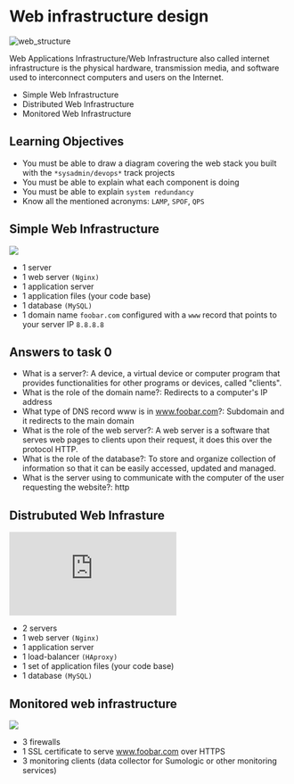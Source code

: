 # Web infrastructure design

![web_structure](https://media.geeksforgeeks.org/wp-content/uploads/20220817182651/NetworkInfrastructure1.png)

Web Applications Infrastructure/Web Infrastructure also called internet infrastructure is the physical hardware, transmission media, and software used to interconnect computers and users on the Internet.

- Simple Web Infrastructure
- Distributed Web Infrastructure
- Monitored Web Infrastructure

## Learning Objectives

- You must be able to draw a diagram covering the web stack you built with the `*sysadmin/devops*` track projects
- You must be able to explain what each component is doing
- You must be able to explain `system redundancy`
- Know all the mentioned acronyms: `LAMP`, `SPOF`, `QPS`


## Simple Web Infrastructure

![](https://miro.medium.com/max/720/1*xKd1CchSaSKV83Oizju8kg.webp)

- 1 server
- 1 web server `(Nginx)`
- 1 application server
- 1 application files (your code base)
- 1 database `(MySQL)`
- 1 domain name `foobar.com` configured with a `www` record that points to your server IP `8.8.8.8`


## Answers to task 0
- What is a server?:   A device, a virtual device or computer program that provides functionalities for other programs or devices, called "clients".
- What is the role of the domain name?:   Redirects to a computer's IP address
- What type of DNS record www is in www.foobar.com?:   Subdomain and it redirects to the main domain
- What is the role of the web server?:   A web server is a software that serves web pages to clients upon their request, it does this over the protocol HTTP.
- What is the role of the database?:   To store and organize collection of information so that it can be easily accessed, updated and managed.
- What is the server using to communicate with the computer of the user requesting the website?:   http

## Distrubuted Web Infrasture

![](https://upload.wikimedia.org/wikipedia/commons/5/55/Network_Architecture_Diagram_-_Distributed_Web_Infrastructure.pdf)

- 2 servers
- 1 web server `(Nginx)`
- 1 application server
- 1 load-balancer `(HAproxy)`
- 1 set of application files (your code base)
- 1 database `(MySQL)`

## Monitored web infrastructure

![](https://miro.medium.com/max/720/1*t7oSAWV7gtp-WSRNXfM9Hw.webp)

- 3 firewalls
- 1 SSL certificate to serve www.foobar.com over HTTPS
- 3 monitoring clients (data collector for Sumologic or other monitoring services)
